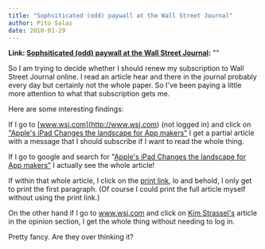 ```yaml
---
title: "Sophsiticated (odd) paywall at the Wall Street Journal"
author: Pito Salas
date: 2010-01-29
---
```


**Link: [Sophsiticated (odd) paywall at the Wall Street Journal](None):** ""

So I am trying to decide whether I should renew my subscription to Wall Street
Journal online. I read an article hear and there in the journal probably every
day but certainly not the whole paper. So I've been paying a little more
attention to what that subscription gets me.

Here are some interesting findings:

If I go to [www.wsj.com](<http://www.wsj.com>) (not logged in) and click on
["Apple's iPad Changes the landscape for App
makers"](<http://online.wsj.com/article/SB10001424052748704194504575031561969855580.html?mod=WSJ_hpp_LEFTWhatsNewsCollection>)
I get a partial article with a message that I should subscribe if I want to
read the whole thing.

If I go to google and search for "[Apple's iPad Changes the landscape for App
makers"](<http://online.wsj.com/article/SB10001424052748704194504575031561969855580.html?mod=rss_Today%27s_Most_Popular>)
I actually see the whole article!

If within that whole article, I click on the [print
link](<http://online.wsj.com/article/SB10001424052748704194504575031561969855580.html?mod=rss_Today%27s_Most_Popular#printMode>),
lo and behold, I only get to print the first paragraph. (Of course I could
print the full article myself without using the print link.)

On the other hand if I go to www.wsj.com and click on [Kim
Strassel's](<http://online.wsj.com/article/SB10001424052748704878904575031640091592622.html>)
article in the opinion section, I get the whole thing without needing to log
in.

Pretty fancy. Are they over thinking it?


